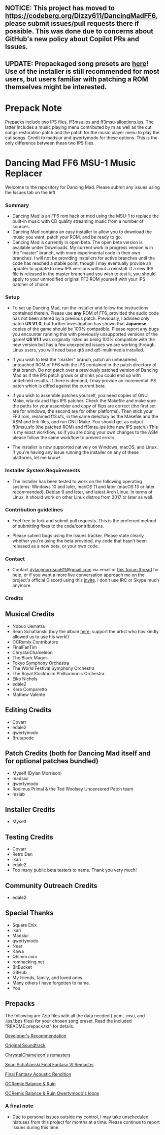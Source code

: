 ## NOTICE: This project has moved to https://codeberg.org/Dizzy611/DancingMadFF6, please submit issues/pull requests there if possible. This was done due to concerns about GitHub's new policy about Copilot PRs and Issues.

## UPDATE: Prepackaged song presets are [here](#prepacks)! Use of the installer is still recommended for most users, but users familiar with patching a ROM themselves might be interested. 

# Prepack Note #

Prepacks include two IPS files, ff3msu.ips and ff3msu-alloptions.ips. The latter includes a music playing menu contributed by m as well as the cut songs restoration patch and the patch for the music player menu to play the cut songs. Credit to madsiur and qwertymodo for these options. This is the only difference between these two IPS files.


# Dancing Mad FF6 MSU-1 Music Replacer #

Welcome to the repository for Dancing Mad. Please submit any issues using the Issues tab on the left. 

### Summary ###

* Dancing Mad is an FF6 rom hack or mod using the MSU-1 to replace the built-in music with CD quality streaming music from a number of sources.
* Dancing Mad contains an easy installer to allow you to download the music you want, patch your ROM, and be ready to go.
* Dancing Mad is currently in open beta. The open beta version is available under Downloads. My current work in progress version is in the "master" branch, with more experimental code in their own branches. I will not be providing installers for active branches until the code has reached a stable point, though I may eventually provide an updater to update to new IPS versions without a reinstall. If a new IPS file is released in the master branch and you wish to test it, you should apply to your unmodified original FF3 ROM yourself with your IPS patcher of choice.

### Setup ###

* To set up Dancing Mad, run the installer and follow the instructions contained therein. Please use **any** ROM of FF6, provided the audio code has not been altered by a previous patch. Previously, I advised only patch **US V1.0**, but further investigation has shown that **Japanese** copies of the game should be 100% compatible. Please report any bugs you encounter running this with previously unsupported versions of the game! **US V1.1** was originally listed as being 100% compatible with the new version but has a few unexpected issues we are working through. Linux users, you will need base qt5 and qt5-multimedia installed.

* If you wish to test the "master" branch, patch an unheadered, untouched ROM of FF6 with the IPS contained in the patch directory of that branch. Do not patch over a previously patched version of Dancing Mad as if the IPS patch grows or shrinks you could end up with undefined results. If there is demand, I may provide an incremental IPS patch which is diffed against the current beta.

* If you wish to assemble patches yourself, you need copies of GNU Make, wla-dx and flips IPS patcher. Check the Makefile and make sure the paths for your assembler and copy of flips are correct (the first set are for windows, the second are for other platforms). Then stick your FF3 rom, renamed ff3.sfc, in the same directory as the Makefile and the ASM and link files, and run GNU Make. You should get as output ff3msu.sfc (the patched ROM) and ff3msu.ips (the new IPS patch.) This is my exact workflow, so if you are doing your own changes to the ASM please follow the same workflow to prevent errors.

* The installer is now supported natively on Windows, macOS, and Linux. If you're having any issue running the installer on any of these platforms, let me know!

### Installer System Requirements ###

* The installer has been tested to work on the following operating systems: Windows 10 and later, macOS 11 and later (macOS 13 or later recommended), Debian 9 and later, and latest Arch Linux. In terms of Linux, it should work on other Linux distros from 2017 or later as well.
### Contribution guidelines ###

* Feel free to fork and submit pull requests. This is the preferred method of submitting fixes to the code/contributions. 

* Please submit bugs using the Issues tracker. Please state clearly whether you're using the beta provided, my code that hasn't been released as a new beta, or your own code. 



### Contact ###

* Contact dylanjmorrison611@gmail.com via email or [this forum thread](http://forums.qhimm.com/index.php?topic=16077) for help, or if you want a more live conversation approach me on the project's official Discord using this [invite](https://discord.gg/ynZkNnK). I don't use IRC or Skype much anymore. 

### Credits ###
## Musical Credits ##
* Nobuo Uematsu
* Sean Schafianski (buy the album [here](https://seanschafianski.bandcamp.com/album/remastered-soundtrack-final-fantasy-vi-disc-1), support the artist who has kindly allowed us to use his work!)
* OCRemix Contributors
* FinalFanTim
* ChrystalChameleon
* The Black Mages
* Tokyo Symphony Orchestra
* The World Festival Symphony Orchestra
* The Royal Stockholm Philharmonic Orchestra
* Eiko Nichols
* edale2
* Kara Comparetto
* Mathew Valente
  
## Editing Credits ##
* Covarr
* edale2
* qwertymodo
* Brutapode

## Patch Credits (both for Dancing Mad itself and for optional patches bundled) ##
* Myself (Dylan Morrison)
* madsiur
* qwertymodo
* Rodimus Primal & the Ted Woolsey Uncensored Patch team
* mziab

## Installer Credits ##
* Myself

## Testing Credits ##
* Covarr
* Retro Dan
* ikari
* edale2
* Too many public beta testers to name. Thank you very much!

## Community Outreach Credits ##
* edale2

## Special Thanks ##
* Square Enix
* ikari
* Madsiur
* qwertymodo
* Near
* Kawa
* Qhimm.com
* romhacking.net
* BitBucket
* GitHub
* My friends, family, and loved ones.
* Many others I have forgotten to name.
* You.

## Prepacks ##

The following are 7zip files with all the data needed (.pcm, .msu, and .ips/.bps files) for your chosen song preset. Read the included "README.prepack.txt" for details.

[Developer's Recommendation](https://d9z02nz0xcifk.cloudfront.net/DancingMad-DR.7z)

[Original Soundtrack](https://d9z02nz0xcifk.cloudfront.net/DancingMad-OST.7z)

[ChrystalChameleon's remasters](https://d9z02nz0xcifk.cloudfront.net/DancingMad-CRC.7z)

[Sean Schafianski Final Fantasy VI Remaster](https://d9z02nz0xcifk.cloudfront.net/DancingMad-SSC.7z) 

[Final Fantasy Acoustic Rendition](https://d9z02nz0xcifk.cloudfront.net/DancingMad-FFAR.7z) 

[OCRemix Balance & Ruin](https://d9z02nz0xcifk.cloudfront.net/DancingMad-OCR.7z) 

[OCRemix Balance & Ruin Qwertymodo's loops](https://d9z02nz0xcifk.cloudfront.net/DancingMad-OCR2.7z)  


### A final note ###

* Due to personal issues outside my control, I may take unscheduled hiatuses from this project for months at a time. Please continue to report issues during this time.


